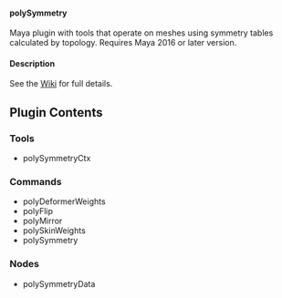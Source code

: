#### polySymmetry
Maya plugin with tools that operate on meshes using symmetry tables calculated by topology. Requires Maya 2016 or later version.

#### Description
See the [Wiki](https://github.com/yantor3d/polySymmetry/wiki) for full details.

## Plugin Contents
### Tools
- polySymmetryCtx

### Commands
- polyDeformerWeights
- polyFlip
- polyMirror
- polySkinWeights
- polySymmetry

### Nodes
- polySymmetryData
